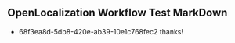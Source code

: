 ## OpenLocalization Workflow Test MarkDown
* 68f3ea8d-5db8-420e-ab39-10e1c768fec2 thanks!

<!--HONumber=Aug16_HO3-->


